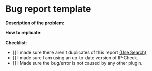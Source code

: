 # Bug report template 
<!--- In order to create a valid issue report you have to follow this template. -->
<!--- You may remove it if you are posting a feature request. -->

**Description of the problem:**


**How to replicate**:
<!--- If you can reproduce the issue please tell us as detailed as possible step by step how to do that -->

**Checklist**:
<!-- Make sure you've completed the following steps (put an "X" between of brackets): -->
- [] I made sure there aren't duplicates of this report [(Use Search)](https://github.com/KeepJ96/IP-Check/issues)
- [] I made sure I am using an up-to-date version of IP-Check.
- [] I Made sure the bug/error is not caused by any other plugin.